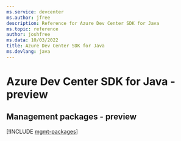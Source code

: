 ```yaml
---
ms.service: devcenter
ms.author: jfree
description: Reference for Azure Dev Center SDK for Java
ms.topic: reference
author: joshfree
ms.data: 10/03/2022
title: Azure Dev Center SDK for Java
ms.devlang: java
---
```

# Azure Dev Center SDK for Java - preview

## Management packages - preview
[!INCLUDE [mgmt-packages](dev-center-mgmt-index.md)]